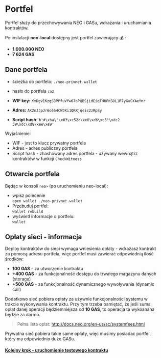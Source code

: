 # Portfel 

Portfel służy do przechowywania NEO i GASu, wdrażania i uruchamiania kontraktów.

Po instalacji **neo-local** dostępny jest portfel zawierający :moneybag: :
* **1.000.000 NEO**
* **7 624 GAS** 

## Dane portfela

* ścieżka do portfela: `./neo-privnet.wallet`
* hasło do portfela `coz`


* **WIF key:** `KxDgvEKzgSBPPfuVfw67oPQBSjidEiqTHURKSDL1R7yGaGYAeYnr`
* **Adres:** `AK2nJJpJr6o664CWJKi1QRXjqeic2zRp8y`
* **Script hash:** `b'#\xba\'\x03\xc52c\xe8\xd6\xe5"\xdc2 39\xdc\xd8\xee\xe9'`

Wyjaśnienie:
* WIF - jest to klucz prywatny portfela
* Adres - adres publiczny portfela
* Script hash - zhashowany adres portfela - używany wewnątrz kontraktów w funkcji `CheckWitness`

## Otwarcie portfela

Będąc w konsoli `neo>` (po uruchomieniu neo-local):
* wpisz polecenie  
    `open wallet ./neo-privnet.wallet`
* Przebuduj portfel:  
    `wallet rebuild`
* wyświetl informacje o portfelu:  
    `wallet`
    
## Opłaty sieci - informacja

Deploy kontraktów do sieci wymaga wniesienia opłaty - wdrażasz kontrakt za pomocą adresu portfela, więc portfel musi zawierać odpowiednią ilość środków:
* **100 GAS** - za utworzenie kontraktu
* **+400 GAS** - za funkcjonalność dostępu do trwałego magazynu danych (storage)
* **+500 GAS** - za funkcjonalność dynamicznego wywoływania (dynamic call)  

Dodatkowo sieć pobiera opłaty za używnie funkcjonalności systemu w trakcie wykonywania kontraktu. Przy tym trzeba pamiętać, że jeśli suma opłat danej operacji będziemniejsza od **10 GAS**, to operacja ta wykoanana będzie za darmo.

>Pełna lista opłat: <http://docs.neo.org/en-us/sc/systemfees.html>

Prywatna sieć pobiera takie same opłaty, więc musimy posiadac portfel, który ma odpowiednio dużo GASu.

 #### [Kolejny krok - uruchomienie testowego kontraktu](test_contract.md) 
 